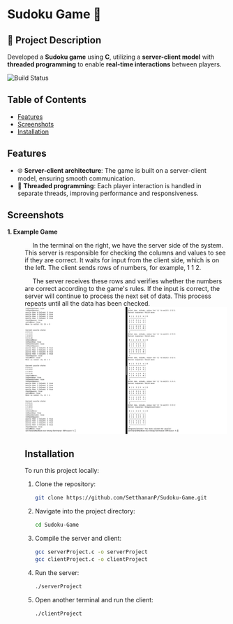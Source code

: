 # Sudoku Game 🧩

## 📝 Project Description
Developed a **Sudoku game** using **C**, utilizing a **server-client model** with **threaded programming** to enable **real-time interactions** between players.

![Build Status](https://img.shields.io/badge/build-Complete-brightgreen)

## Table of Contents
- [Features](#features)
- [Screenshots](#screenshots)
- [Installation](#installation)

## Features
- 🌐 **Server-client architecture**: The game is built on a server-client model, ensuring smooth communication.
- 🧵 **Threaded programming**: Each player interaction is handled in separate threads, improving performance and responsiveness.

## Screenshots
**1. Example Game**<br><dd> &emsp; In the terminal on the right, we have the server side of the system. This server is responsible for checking the columns and values to see if they are correct. It waits for input from the client side, which is on the left. The client sends rows of numbers, for example, 1 1 2.<br>
<dd> &emsp; The server receives these rows and verifies whether the numbers are correct according to the game's rules. If the input is correct, the server will continue to process the next set of data. This process repeats until all the data has been checked.<br>

<dd><img src="https://github.com/SetthananP/Sudoku-Game/blob/main/playgame.png?raw=true" alt="Example Game" width="900"/>


## Installation

To run this project locally:

1. Clone the repository:
   ```bash
   git clone https://github.com/SetthananP/Sudoku-Game.git

2. Navigate into the project directory:
   ```bash
   cd Sudoku-Game

3. Compile the server and client:
   ```bash
   gcc serverProject.c -o serverProject
   gcc clientProject.c -o clientProject

4. Run the server:
   ```bash
   ./serverProject

5. Open another terminal and run the client:
   ```bash
   ./clientProject
   
